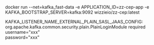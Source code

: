 docker run --net=kafka_fast-data -e APPLICATION_ID=zz-cep-app -e KAFKA_BOOTSTRAP_SERVER=kafka:9092 wizzieio/zz-cep:latest

KAFKA_LISTENER_NAME_EXTERNAL_PLAIN_SASL_JAAS_CONFIG: \
          org.apache.kafka.common.security.plain.PlainLoginModule required \
          username="xxx" \
          password="xxx"